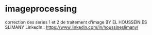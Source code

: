 # imageprocessing
correction des series 1 et 2 de traitement d'image
BY EL HOUSSEIN ES SLIMANY
LinkedIn : https://www.linkedin.com/in/houssineslimany/
